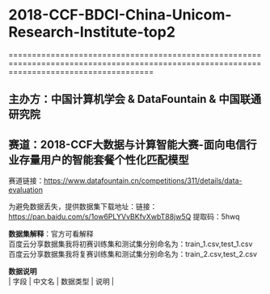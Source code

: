 # 2018-CCF-BDCI-China-Unicom-Research-Institute-top2
===========================================================================================================================================
## 主办方：中国计算机学会 & DataFountain & 中国联通研究院
## 赛道：2018-CCF大数据与计算智能大赛-面向电信行业存量用户的智能套餐个性化匹配模型

赛道链接：https://www.datafountain.cn/competitions/311/details/data-evaluation

为避免数据丢失，提供数据集下载地址：链接：https://pan.baidu.com/s/1ow6PLYVvBKfvXwbT88jw5Q 提取码：5hwq     

**数据集解释**：官方可看解释  
百度云分享数据集我将初赛训练集和测试集分别命名为：train_1.csv,test_1.csv   
百度云分享数据集我将复赛训练集和测试集分别命名为：train_2.csv,test_2.csv 

**数据说明**  
 | 字段        | 中文名    |  数据类型  |  说明       |

